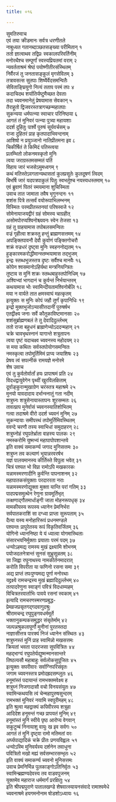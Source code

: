 ```yaml
---
title: ०१६

---
```

सुमतिरुवाच  
एवं तया क्रीडमानः सर्वत्र धरणीतले  
नाबुध्यत गतानब्दाञ्छतसङ्ख्या परीमितान् १  
ततो ज्ञात्वाथव तद्विप्रः स्वकालपरिवर्तिनीम्  
मनोरथैश्च सम्पूर्णां स्वस्यप्रियतमां वराम् २  
न्यवर्तताश्रमं श्रेष्ठं पयोष्णीतीरसंस्थितम्  
निर्वैरजं तु जनतासङ्कुलं मृगसेवितम् ३  
तत्रावसत्स सुतपाः शिष्यैर्वेदसमन्वितैः  
सेविताङ्घ्रियुगो नित्यं तताप परमं तपः ४  
कदाचिदथ शर्यातिर्यष्टुमैच्छत देवताः  
तदा च्यवनमानेतुं प्रेषयामास सेवकान् ५  
तैराहूतो द्विजवरस्तत्रागच्छन्महातपाः  
सुकन्यया धर्मपत्न्या स्वाचार परिनिष्ठया ६  
आगतं तं मुनिवरं पत्न्या पुत्र्या महायशाः  
ददर्श दुहितुः पार्श्वे पुरुषं सूर्यवर्चसम् ७  
राजा दुहितरं प्राह कृतपादाभिवन्दनाम्  
आशिषो न प्रयुञ्जानो नातिप्रीतमना इव ८  
चिकीर्षितं ते किमिदं पतिस्त्वया  
प्रलम्भितो लोकनमस्कृतो मुनिः  
त्वया जराग्रस्तमसम्मतं पतिं  
विहाय जारं भजसेऽमुमध्वगम् ९  
कथं मतिस्तेऽवगतान्यथासतां कुलप्रसूतेः कुलदूषणं त्विदम्  
बिभर्षि जारं यदपत्रपाकुलं पितुः स्वभर्तुश्च नयस्यधस्तमाम् १०  
एवं ब्रुवाणं पितरं स्मयमाना शुचिस्मिता  
उवाच तात जामाता तवैष भृगुनन्दनः ११  
शशंस पित्रे तत्सर्वं वयोरूपाभिलम्भनम्  
विस्मितः परमप्रीतस्तनयां परिषस्वजे १२  
सोमेनायाजयद्वीरं ग्रहं सोमस्य चाग्रहीत्  
असोमपोरप्यश्विनोश्च्यवनः स्वेन तेजसा १३  
ग्रहं तु ग्राहयामास तपोबलसमन्वितः  
वज्रं गृहीत्वा शक्रस्तु हन्तुं ब्राह्मणसत्तमम् १४  
अपङ्क्तिपावनौ देवौ कुर्वाणं पङ्क्तिगोचरौ  
शक्रं वज्रधरं दृष्ट्वा मुनिः स्वहननोद्यतम् १५  
हुङ्कारमकरोद्धीमान्स्तम्भयामास तद्भुजम्  
इन्द्रः स्तब्धभुजस्तत्र दृष्टः सर्वैश्च मानवैः १६  
कोपेन श्वसमानोऽहिर्यथा मन्त्रनियन्त्रितः  
तुष्टाव स मुनिं शक्रः स्तब्धबाहुस्तपोनिधिम् १७  
अश्विभ्यां भागदानं च कुर्वन्तं निर्भयान्तरम्  
कथयामास भोः स्वामिन्दीयतामश्विनोर्बलि १८  
मया न वार्यते तात क्षमस्वाघं महत्कृतम्  
इत्युक्तः स मुनिः कोपं जहौ तूर्णं कृपानिधिः १९  
इन्द्रो मुक्तभुजोऽप्यासीत्तदानीं पुरुषर्षभ  
एतद्वीक्ष्य जनाः सर्वे कौतुकाविष्टमानसाः २०  
शशंसुर्ब्राह्मणबलं ते तु देवादिदुर्ल्लभम्  
ततो राजा बहुधनं ब्राह्मणेभ्योऽददन्महान् २१  
चक्रे चावभृथस्नानं यागान्ते शत्रुतापनः  
त्वया पृष्टं यदाचक्ष्व च्यवनस्य महोदयम् २२  
स मया कथितः सर्वस्तपोयोगसमन्वितः  
नमस्कृत्वा तपोमूर्तिमिमं प्राप्य जयाशिषः २३  
प्रेषय त्वं सपत्नीकं रामयज्ञे मनोरमे  
शेष उवाच  
एवं तु कुर्वतोर्वार्तां हयः प्रापाश्रमं प्रति २४  
विदधद्वायुवेगेन पृथ्वीं खुरविलक्षिताम्  
दूर्वाङ्कुरान्मुखाग्रेण चरंस्तत्र महाश्रमे २५  
मुनयो यावदादाय दर्भान्स्नातुं गता नदीम्  
शत्रुघ्नः शत्रुसेनायास्तापनः शूरसम्मतः २६  
तावत्प्राप मुनेर्वासं च्यवनस्यातिशोभितम्  
गत्वा तदाश्रमे वीरो ददर्श च्यवनं मुनिम् २७  
सुकन्यायाः समीपस्थं तपोमूर्तिमिवस्थितम्  
ववन्दे चरणौ तस्य स्वाभिधां समुदाहरन् २८  
शत्रुघ्नोहं रघुपतेर्भ्राता वाहस्य पालकः २९  
नमस्करोमि युष्मभ्यं महापापोपशान्तये  
इति वाक्यं समाकर्ण्य जगाद मुनिसत्तमः ३०  
शत्रुघ्न तव कल्याणं भूयान्नरवरर्षभ  
यज्ञं पालयमानस्य कीर्तिस्ते विपुला भवेत् ३१  
चित्रं पश्यत भो विप्रा रामोऽपि मखकारकः  
यन्नामस्मरणादीनि कुर्वन्ति पापनाशनम् ३२  
महापातकसंयुक्ताः परदाररता नराः  
यन्नामस्मरणोद्युक्ता मुक्ता यान्ति परां गतिम् ३३  
पादपद्मसमुत्थेन रेणुना ग्रावमूर्तिभृत्  
तत्क्षणाद्गौतमार्धाङ्गी जाता मोहनरूपधृक् ३४  
मामकीयस्य रूपस्य ध्यानेन प्रेमनिर्भरा  
सर्वपातकराशिं सा दग्ध्वा प्राप्ता सुरूपताम् ३५  
दैत्या यस्य मनोहारिरूपं प्रधनमण्डले  
पश्यन्तः प्रापुरेतस्य रूपं विकृतिवर्जितम् ३६  
योगिनो ध्याननिष्ठा ये यं ध्यात्वा योगमास्थिताः  
संसारभयनिर्मुक्ताः प्रयाताः परमं पदम् ३७  
धन्योऽहमद्य रामस्य मुखं द्रक्ष्यामि शोभनम्  
पयोजदलनेत्रान्तं सुनसं सुभ्रुसून्नतम् ३८  
सा जिह्वा रघुनाथस्य नामकीर्तनमादरात्  
करोति विपरीता या फणिनो रसना समा ३९  
अद्य प्राप्तं तपःपुण्यमद्य पूर्णा मनोरथाः  
यद्द्रक्ष्ये रामचन्द्रस्य मुखं ब्रह्मादिदुर्ल्लभम् ४०  
तत्पादरेणुना स्वाङ्गं पवित्रं विदधाम्यहम्  
विचित्रतरवार्ताभिः पावये रसनां स्वकाम् ४१  
इत्यादि रामचरणस्मरणप्रबुद्ध-  
प्रेमव्रजप्रसृतगद्गदवागुदश्रुः  
श्रीरामचन्द्र रघुपुङ्गवधर्ममूर्ते  
भक्तानुकम्पकसमुद्धर संसृतेर्माम् ४२  
जल्पन्नश्रुकलापूर्णो मुनीनां पुरतस्तदा  
नाज्ञासीत्तत्र पारक्यं निजं ध्यानेन संस्थितः ४३  
शत्रुघ्नस्तं मुनिं प्राह स्वामिन्नो मखसत्तमः  
क्रियतां भवता पादरजसा सुपवित्रितः ४४  
महद्भाग्यं रघुपतेर्यद्युष्मन्मानसान्तरे  
तिष्ठत्यसौ महाबाहुः सर्वलोकसुपूजितः ४५  
इत्युक्तः सपरीवारः सर्वाग्निपरिसंवृतः  
जगाम च्यवनस्तत्र प्रमोदह्रदसम्प्लुतः ४६  
हनूमांस्तं पदायान्तं रामभक्तमवेक्ष्य ह  
शत्रुघ्नं निजगादासौ वचो विनयसंयुतः ४७  
स्वामिन्कथयसि त्वं चेन्महापुरुषसुन्दरम्  
रामभक्तं मुनिवरं नयामि स्वपुरीमहम् ४८  
इति श्रुत्वा महद्वाक्यं कपिवीरस्य शत्रुहा  
आदिदेश हनूमन्तं गच्छ प्रापयतं मुनिम् ४९  
हनूमांस्तं मुनिं स्वीये पृष्ठ आरोप्य वेगवान्  
सकुटुम्बं निनायाशु वायुः ख इव सर्वगः ५०  
आगतं तं मुनिं दृष्ट्वा रामो मतिमतां वरः  
अर्घ्यपाद्यादिकं चक्रे प्रीतः प्रणयविह्वलः ५१  
धन्योऽस्मि मुनिवर्यस्य दर्शनेन तवाधुना  
पवित्रितो मखो मह्यं सर्वसम्भारसम्भृतः ५२  
इति वाक्यं समाकर्ण्य च्यवनो मुनिसत्तमः  
उवाच प्रेमनिर्भिन्न पुलकाङ्गोऽतिनिर्वृतः ५३  
स्वामिन्ब्रह्मण्यदेवस्य तव वाडवपूजनम्  
युक्तमेव महाराज धर्ममार्गं प्ररक्षितुः ५४  
इति श्रीपद्मपुराणे पातालखण्डे शेषवात्स्यायनसंवादे रामाश्वमेधे  
च्यवनाश्रमे हयगमनोनाम षोडशोऽध्यायः १६